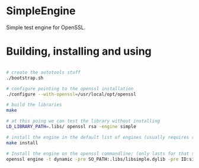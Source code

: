 SimpleEngine
============

Simple test engine for OpenSSL.


# Building, installing and using
```bash

# create the autotools stuff
./bootstrap.sh

# configure pointing to the openssl installation
./configure --with-openssl=/usr/local/opt/openssl

# build the libraries
make

# at this poing we can test the library without installing
LD_LIBRARY_PATH=.libs/ openssl rsa -engine simple

# install the engine in the default list of engines (usually requires root)
make install

# Install the engine on the openssl commandline; (only lasts for that session)
openssl engine -t dynamic -pre SO_PATH:.libs/libsimple.dylib -pre ID:simple -pre LIST_ADD:1 -pre LOAD 
```
